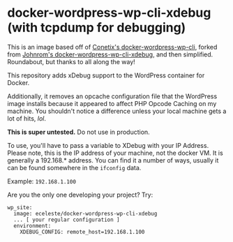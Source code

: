 # docker-wordpress-wp-cli-xdebug (with tcpdump for debugging)

This is an image based off of [Conetix's docker-wordpress-wp-cli](https://github.com/conetix/docker-wordpress-wp-cli), forked from [Johnrom's docker-wordpress-wp-cli-xdebug](https://github.com/johnrom/docker-wordpress-wp-cli-xdebug), and then simplified. Roundabout, but thanks to all along the way!

This repository adds xDebug support to the WordPress container for Docker.

Additionally, it removes an opcache configuration file that the WordPress image installs because it appeared to affect PHP Opcode Caching on my machine. You shouldn't notice a difference unless your local machine gets a lot of hits, *lol*.

**This is super untested.** Do not use in production.

To use, you'll have to pass a variable to XDebug with your IP Address. Please note, this is the IP address of your machine, not the docker VM. It is generally a 192.168.\* address. You can find it a number of ways, usually it can be found somewhere in the `ifconfig` data.

Example: `192.168.1.100`

Are you the only one developing your project? Try:

```
wp_site:
  image: eceleste/docker-wordpress-wp-cli-xdebug
  ... [ your regular configuration ]
  environment:
    XDEBUG_CONFIG: remote_host=192.168.1.100
```

